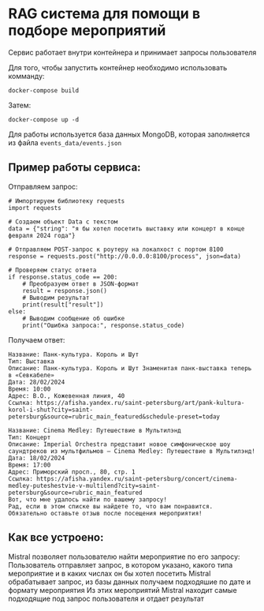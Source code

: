 # RAG система для помощи в подборе мероприятий

Сервис работает внутри контейнера и принимает запросы пользователя

Для того, чтобы запустить контейнер необходимо использовать комманду:
```
docker-compose build
```
Затем:

```
docker-compose up -d
```
Для работы используется база данных MongoDB, которая заполняется из файла ```events_data/events.json```

## Пример работы сервиса:
Отправляем запрос:
```
# Импортируем библиотеку requests
import requests

# Создаем объект Data с текстом
data = {"string": "я бы хотел посетить выставку или концерт в конце февраля 2024 года"}

# Отправляем POST-запрос к роутеру на локалхост с портом 8100
response = requests.post("http://0.0.0.0:8100/process", json=data)

# Проверяем статус ответа
if response.status_code == 200:
    # Преобразуем ответ в JSON-формат
    result = response.json()
    # Выводим результат
    print(result["result"])
else:
    # Выводим сообщение об ошибке
    print("Ошибка запроса:", response.status_code)
```
Получаем ответ:
```
Название: Панк-культура. Король и Шут
Тип: Выставка
Описание: Панк-культура. Король и Шут Знаменитая панк-выставка теперь в «Севкабеле»
Дата: 28/02/2024
Время: 10:00
Адрес: В.О., Кожевенная линия, 40
Ссылка: https://afisha.yandex.ru/saint-petersburg/art/pank-kultura-korol-i-shut?city=saint-petersburg&source=rubric_main_featured&schedule-preset=today

Название: Cinema Medley: Путешествие в Мультилэнд
Тип: Концерт
Описание: Imperial Orchestra представит новое симфоническое шоу саундтреков из мультфильмов — Cinema Medley: Путешествие в Мультилэнд!
Дата: 18/02/2024
Время: 17:00
Адрес: Приморский просп., 80, стр. 1
Ссылка: https://afisha.yandex.ru/saint-petersburg/concert/cinema-medley-puteshestvie-v-multilend?city=saint-petersburg&source=rubric_main_featured
Вот, что мне удалось найти по вашему запросу!
Рад, если в этом списке вы найдете то, что вам понравится.
Обязательно оставьте отзыв после посещения мероприятия!
```
## Как все устроено:

Mistral позволяет пользователю найти мероприятие по его запросу:
Пользователь отправляет запрос, в котором указано, какого типа мероприятие и в каких числах он бы хотел посетить
Mistral обрабатывает запрос, из базы данных получаем подходяшие по дате и формату мероприятия
Из этих мероприятий Mistral находит самые подходящие под запрос пользователя и отдает результат
